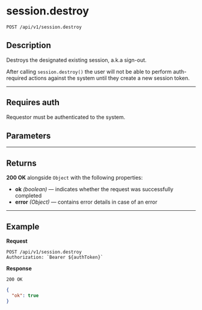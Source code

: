 # session.destroy

`POST /api/v1/session.destroy`

## Description

Destroys the designated existing session, a.k.a sign-out.

After calling `session.destroy()` the user will not be able to perform auth-required actions against the system until they create a new session token.

***

## Requires auth

Requestor must be authenticated to the system.

## Parameters

***

## Returns

**200 OK** alongside `Object` with the following properties:

- **ok** _(boolean)_ — indicates whether the request was successfully completed
- **error** _(Object)_ — contains error details in case of an error

***

## Example

**Request**

```
POST /api/v1/session.destroy
Authorization: `Bearer ${authToken}`
```

**Response**

`200 OK`

``` json
{
  "ok": true
}
```
